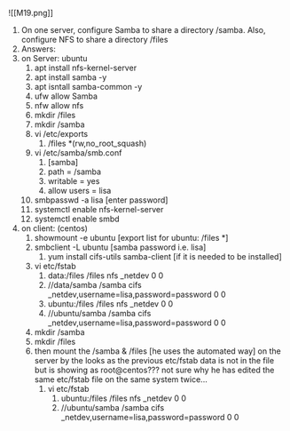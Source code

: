 ![[M19.png]]

1. On one server, configure Samba to share a directory /samba.  Also, configure NFS to share a directory /files
2. Answers:
3. on Server: ubuntu
	1. apt install nfs-kernel-server
	2. apt install samba -y
	3. apt isntall samba-common -y
	4. ufw allow Samba
	5. nfw allow nfs
	6. mkdir /files
	7. mkdir /samba
	8. vi /etc/exports
		1. /files *(rw,no_root_squash)
	9. vi /etc/samba/smb.conf
		1. [samba]
		2.  path = /samba
		3.  writable = yes
		4.  allow users = lisa
	10. smbpasswd -a lisa [enter password]
	11. systemctl enable nfs-kernel-server
	12. systemctl enable smbd
4. on client: (centos)
	1. showmount -e ubuntu [export list for ubuntu: /files *]
	2. smbclient  -L ubuntu [samba password i.e. lisa]
		1. yum install cifs-utils samba-client [if it is needed to be installed]
	3. vi etc/fstab
		1. data:/files /files nfs _netdev 0 0 
		2. //data/samba /samba cifs _netdev,username=lisa,password=password 0 0
		3. ubuntu:/files /files nfs _netdev 0 0 
		4. //ubuntu/samba /samba cifs _netdev,username=lisa,password=password 0 0
	4. mkdir /samba
	5. mkdir /files
	6. then mount the /samba & /files [he uses the automated way] on the server by the looks as the previous etc/fstab data is not in the file but is showing as root@centos??? not sure why he has edited the same etc/fstab file on the same system twice...
		1. vi etc/fstab
			1. ubuntu:/files /files nfs _netdev 0 0
			2. //ubuntu/samba /samba cifs _netdev,username=lisa,password=password 0 0